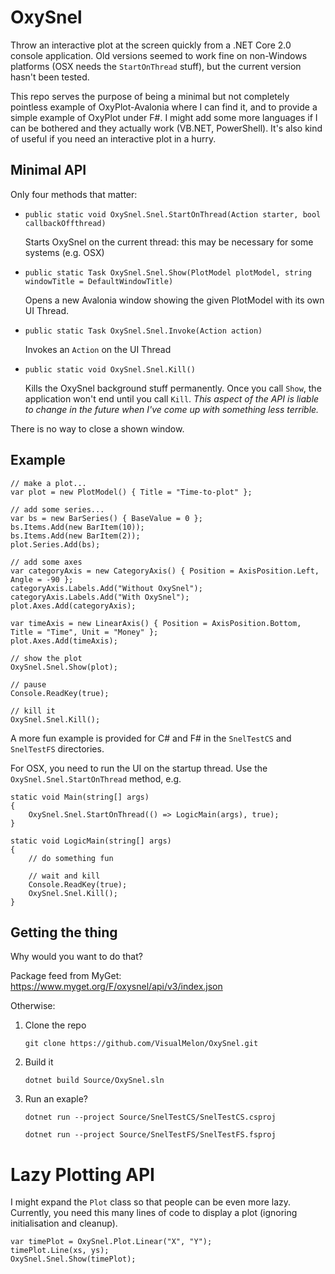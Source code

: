 # OxySnel

Throw an interactive plot at the screen quickly from a .NET Core 2.0 console application. Old versions seemed to work fine on non-Windows platforms (OSX needs the `StartOnThread` stuff), but the current version hasn't been tested.

This repo serves the purpose of being a minimal but not completely pointless example of OxyPlot-Avalonia where I can find it, and to provide a simple example of OxyPlot under F#. I might add some more languages if I can be bothered and they actually work (VB.NET, PowerShell). It's also kind of useful if you need an interactive plot in a hurry.

## Minimal API

Only four methods that matter:

 - `public static void OxySnel.Snel.StartOnThread(Action starter, bool callbackOffthread)`

    Starts OxySnel on the current thread: this may be necessary for some systems (e.g. OSX)

 - `public static Task OxySnel.Snel.Show(PlotModel plotModel, string windowTitle = DefaultWindowTitle)`

    Opens a new Avalonia window showing the given PlotModel with its own UI Thread.

 - `public static Task OxySnel.Snel.Invoke(Action action)`

    Invokes an `Action` on the UI Thread

 - `public static void OxySnel.Snel.Kill()`

    Kills the OxySnel background stuff permanently. Once you call `Show`, the application won't end until you call `Kill`. _This aspect of the API is liable to change in the future when I've come up with something less terrible._

There is no way to close a shown window.

## Example

    // make a plot...
    var plot = new PlotModel() { Title = "Time-to-plot" };

    // add some series...
    var bs = new BarSeries() { BaseValue = 0 };
    bs.Items.Add(new BarItem(10));
    bs.Items.Add(new BarItem(2));
    plot.Series.Add(bs);

    // add some axes
    var categoryAxis = new CategoryAxis() { Position = AxisPosition.Left, Angle = -90 };
    categoryAxis.Labels.Add("Without OxySnel");
    categoryAxis.Labels.Add("With OxySnel");
    plot.Axes.Add(categoryAxis);

    var timeAxis = new LinearAxis() { Position = AxisPosition.Bottom, Title = "Time", Unit = "Money" };
    plot.Axes.Add(timeAxis);

    // show the plot
    OxySnel.Snel.Show(plot);

    // pause
    Console.ReadKey(true);

    // kill it
    OxySnel.Snel.Kill();

A more fun example is provided for C# and F# in the `SnelTestCS` and `SnelTestFS` directories.

For OSX, you need to run the UI on the startup thread. Use the `OxySnel.Snel.StartOnThread` method, e.g.

    static void Main(string[] args)
    {
        OxySnel.Snel.StartOnThread(() => LogicMain(args), true);
    }

    static void LogicMain(string[] args)
    {
        // do something fun

        // wait and kill
        Console.ReadKey(true);
        OxySnel.Snel.Kill();
    }

## Getting the thing

Why would you want to do that?

Package feed from MyGet: https://www.myget.org/F/oxysnel/api/v3/index.json

Otherwise:

 1. Clone the repo

    `git clone https://github.com/VisualMelon/OxySnel.git`

 2. Build it
 
    `dotnet build Source/OxySnel.sln`

 4. Run an exaple?

    `dotnet run --project Source/SnelTestCS/SnelTestCS.csproj`

    `dotnet run --project Source/SnelTestFS/SnelTestFS.fsproj`

# Lazy Plotting API

I might expand the `Plot` class so that people can be even more lazy. Currently, you need this many lines of code to display a plot (ignoring initialisation and cleanup).

    var timePlot = OxySnel.Plot.Linear("X", "Y");
    timePlot.Line(xs, ys);
    OxySnel.Snel.Show(timePlot);